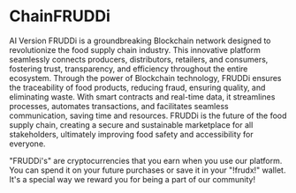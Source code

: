 # ChainFRUDDi
AI Version
FRUDDi is a groundbreaking Blockchain network designed to revolutionize the food supply chain industry. This innovative platform seamlessly connects producers, distributors, retailers, and consumers, fostering trust, transparency, and efficiency throughout the entire ecosystem. Through the power of Blockchain technology, FRUDDi ensures the traceability of food products, reducing fraud, ensuring quality, and eliminating waste. With smart contracts and real-time data, it streamlines processes, automates transactions, and facilitates seamless communication, saving time and resources. FRUDDi is the future of the food supply chain, creating a secure and sustainable marketplace for all stakeholders, ultimately improving food safety and accessibility for everyone.

"FRUDDi's" are cryptocurrencies that you earn when you use our platform.
You can spend it on your future purchases or save it in your "!frudx!" wallet.
It's a special way we reward you for being a part of our community!
